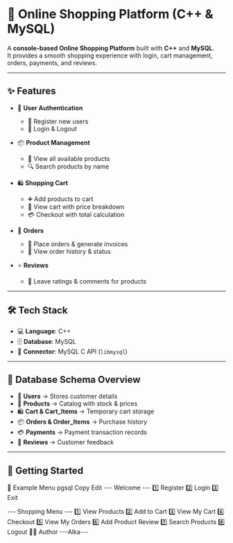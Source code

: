 # 🛒 Online Shopping Platform (C++ & MySQL)

A **console-based Online Shopping Platform** built with **C++** and **MySQL**.  
It provides a smooth shopping experience with login, cart management, orders, payments, and reviews.

---
## ✨ Features

- 🔑 **User Authentication**
  - 👤 Register new users  
  - 🔐 Login & Logout  

- 📦 **Product Management**
  - 👀 View all available products  
  - 🔍 Search products by name  

- 🛍️ **Shopping Cart**
  - ➕ Add products to cart  
  - 🧾 View cart with price breakdown  
  - 💳 Checkout with total calculation  

- 📜 **Orders**
  - 🛒 Place orders & generate invoices  
  - 📅 View order history & status  

- ⭐ **Reviews**
  - 📝 Leave ratings & comments for products  

---
## 🛠️ Tech Stack

- 💻 **Language**: C++  
- 🗄️ **Database**: MySQL  
- 🔌 **Connector**: MySQL C API (`libmysql`)  

---
## 📂 Database Schema Overview

- 👤 **Users** → Stores customer details  
- 🛒 **Products** → Catalog with stock & prices  
- 🛍️ **Cart & Cart_Items** → Temporary cart storage  
- 📦 **Orders & Order_Items** → Purchase history  
- 💳 **Payments** → Payment transaction records  
- 🌟 **Reviews** → Customer feedback  

---
## 🚀 Getting Started
📌 Example Menu
pgsql
Copy
Edit
--- Welcome ---
1️⃣ Register
2️⃣ Login
3️⃣ Exit

--- Shopping Menu ---
1️⃣ View Products
2️⃣ Add to Cart
3️⃣ View My Cart
4️⃣ Checkout
5️⃣ View My Orders
6️⃣ Add Product Review
7️⃣ Search Products
8️⃣ Logout
👩‍💻 Author 
---Alka---


